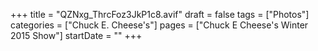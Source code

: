 +++
title = "QZNxg_ThrcFoz3JkP1c8.avif"
draft = false
tags = ["Photos"]
categories = ["Chuck E. Cheese's"]
pages = ["Chuck E Cheese's Winter 2015 Show"]
startDate = ""
+++
